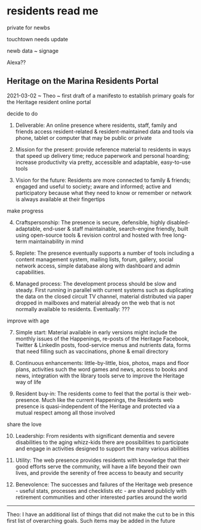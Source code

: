 # residents read me

private for newbs

touchtown needs update

newb data ~ signage

Alexa??



## Heritage on the Marina Residents Portal

2021-03-02 ~ Theo ~ first draft of a manifesto to establish primary goals for the Heritage resident online portal

decide to do

1. Deliverable: An online presence where residents, staff, family and friends access resident-related & resident-maintained data and tools via phone, tablet or computer that may be public or private

2. Mission for the present: provide reference material to residents in ways that speed up delivery time; reduce paperwork and personal hoarding; increase productivity via pretty, accessible and adaptable, easy-to-use tools

3. Vision for the future: Residents are more connected to family & friends; engaged and useful to society; aware and informed; active and participatory because what they need to know or remember or network is always available at their fingertips


make progress

4. Craftspersonship: The presence is secure, defensible, highly disabled-adaptable, end-user & staff maintainable, search-engine friendly, built using open-source tools & revision control and hosted with free long-term maintainability in mind

5. Replete: The presence eventually supports a number of tools including a content management system, mailing lists, forum, gallery, social network access, simple database along with dashboard and admin capabilities.

6. Managed process: The development process should be slow and steady. First running in parallel with current systems such as duplicating the data on the closed circuit TV channel, material distributed via paper dropped in mailboxes and material already on the web that is not normally available to residents. Eventually: ???


improve with age

7. Simple start: Material available in early versions might include the monthly issues of the Happenings, re-posts of the Heritage Facebook, Twitter & LinkedIn posts, food-service menus and nutrients data, forms that need filling such as vaccinations, phone & email directory

8. Continuous enhancements: little-by-little, bios, photos, maps and floor plans, activities such the word games and news, access to books and news, integration with the library tools serve to improve the Heritage way of life

9. Resident buy-in: The residents come to feel that the portal is their web-presence. Much like the current Happenings, the Residents web presence is quasi-independent of the Heritage and protected via a mutual respect among all those involved


share the love

10. Leadership: From residents with significant dementia and severe disabilities to the aging whizz-kids there are possibilities to participate and engage in activities designed to support the many various abilities

11. Utility: The web presence provides residents with knowledge that their good efforts serve the community, will have a life beyond their own lives, and provide the serenity of free access to beauty and security

12. Benevolence: The successes and failures of the Heritage web presence - useful stats, processes and checklists etc - are shared publicly with retirement communities and other interested parties around the world

***

Theo: I have an additional list of things that did not make the cut to be in this first list of overarching goals. Such items may be added in the future
